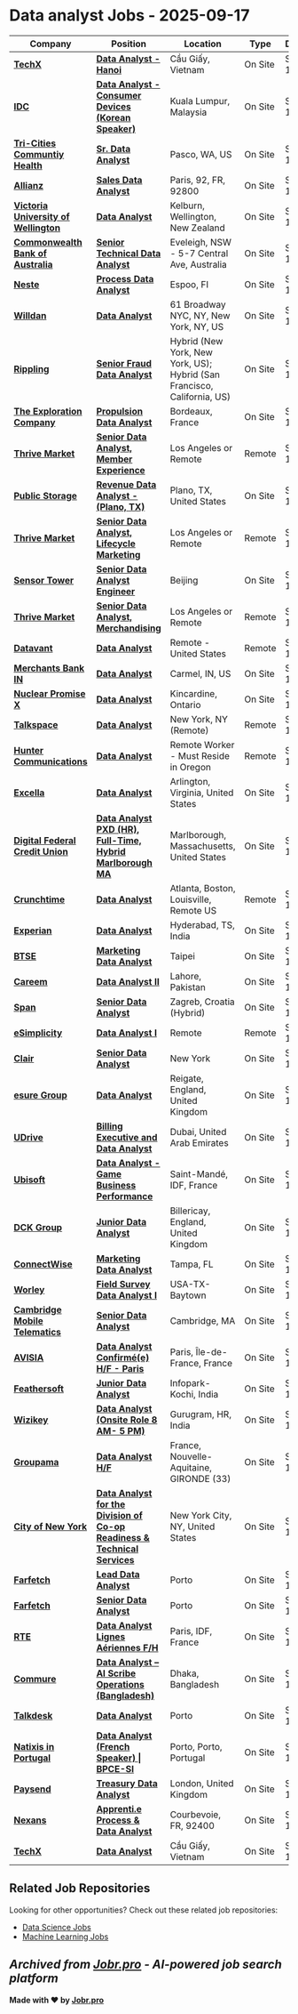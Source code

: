 # Data analyst Jobs - 2025-09-17

| Company | Position | Location | Type | Date |
| ------- | -------- | -------- | ---- | ------ |
| **[TechX](https://www.techxcorp.com/)** | **[Data Analyst - Hanoi](https://careers.techxcorp.com/jobs/6461981-data-analyst-hanoi)** | Cầu Giấy, Vietnam | On Site | Sep 17 |
| **[IDC](https://www.idc.com/)** | **[Data Analyst - Consumer Devices (Korean Speaker)](https://idccareers-apac-idg.icims.com/jobs/6210/data-analyst---consumer-devices-%28korean-speaker%29/job?in_iframe=1)** | Kuala Lumpur, Malaysia | On Site | Sep 17 |
| **[Tri-Cities Communtiy Health](https://mytcch.org/)** | **[Sr. Data Analyst](https://recruiting.paylocity.com/Recruiting/Jobs/Details/3580719)** | Pasco, WA, US | On Site | Sep 17 |
| **[Allianz](https://www.allianz.com/)** | **[Sales Data Analyst](https://internal-careers.allianz.com/job/Paris-Sales-Data-Analyst-92-92800/1207152901/)** | Paris, 92, FR, 92800 | On Site | Sep 17 |
| **[Victoria University of Wellington](https://www.wgtn.ac.nz)** | **[Data Analyst](https://ejye.fa.ap1.oraclecloud.com/hcmUI/CandidateExperience/en/sites/jobsearch/job/1008407)** | Kelburn, Wellington, New Zealand | On Site | Sep 17 |
| **[Commonwealth Bank of Australia](https://www.commbank.com.au/)** | **[Senior Technical Data Analyst](https://cba.wd3.myworkdayjobs.com/en-US/Private_Ad/job/Sydney-CBD-Area/Senior-Technical-Data-Analyst_REQ245220)** | Eveleigh, NSW - 5-7 Central Ave, Australia | On Site | Sep 17 |
| **[Neste](https://www.neste.com/)** | **[Process Data Analyst](https://jobs.neste.com/job/Espoo-Process-Data-Analyst/1326839500/)** | Espoo, FI | On Site | Sep 17 |
| **[Willdan](https://www.willdan.com/)** | **[Data Analyst](https://workforcenow.adp.com/mascsr/default/mdf/recruitment/recruitment.html?cid=02161b08-cb15-42c3-bce4-f772c36f668c&jobId=553144)** | 61 Broadway NYC, NY, New York, NY, US | On Site | Sep 16 |
| **[Rippling](https://www.rippling.com/)** | **[Senior Fraud Data Analyst](https://ats.rippling.com/rippling/jobs/1b86074b-5fe9-4147-b58c-7dd9fa3516b5)** | Hybrid (New York, New York, US); Hybrid (San Francisco, California, US) | On Site | Sep 16 |
| **[The Exploration Company](https://www.exploration.space/)** | **[Propulsion Data Analyst](https://jobs.ashbyhq.com/the-exploration-company/84f48e9a-4f8d-478d-a245-c26f74c3bdd1)** | Bordeaux, France | On Site | Sep 16 |
| **[Thrive Market](https://thrivemarket.com/)** | **[Senior Data Analyst, Member Experience](https://jobs.lever.co/thrivemarket/a5fdc939-9eb1-422f-a026-5e36971f3b73)** | Los Angeles or Remote | Remote | Sep 16 |
| **[Public Storage](https://www.publicstorage.com/)** | **[Revenue Data Analyst - (Plano, TX)](https://jobs.smartrecruiters.com/PublicStorage/744000082326533-revenue-data-analyst-plano-tx-)** | Plano, TX, United States | On Site | Sep 16 |
| **[Thrive Market](https://thrivemarket.com/)** | **[Senior Data Analyst, Lifecycle Marketing](https://jobs.lever.co/thrivemarket/5e2809e3-203a-4bb4-ae0b-b69199525391)** | Los Angeles or Remote | Remote | Sep 16 |
| **[Sensor Tower](https://sensortower.com/)** | **[Senior Data Analyst Engineer](https://jobs.lever.co/sensortower/3a9b96ba-3d7d-4443-8344-a05b2b88470e)** | Beijing | On Site | Sep 16 |
| **[Thrive Market](https://thrivemarket.com/)** | **[Senior Data Analyst, Merchandising](https://jobs.lever.co/thrivemarket/7bdf8f6e-7d37-431f-945d-8482de49dd88)** | Los Angeles or Remote | Remote | Sep 16 |
| **[Datavant](https://www.datavant.com/)** | **[Data Analyst](https://www.datavant.com/about/careers/open-roles/job?gh_jid=4776535008)** | Remote - United States | Remote | Sep 16 |
| **[Merchants Bank IN](https://merchantsbankofindiana.com/)** | **[Data Analyst](https://recruiting.paylocity.com/Recruiting/Jobs/Details/3578281)** | Carmel, IN, US | On Site | Sep 16 |
| **[Nuclear Promise X](https://www.npxinnovation.ca/)** | **[Data Analyst](https://job-boards.greenhouse.io/nuclearpromisex/jobs/5651852004)** | Kincardine, Ontario | On Site | Sep 16 |
| **[Talkspace](https://www.talkspace.com/)** | **[Data Analyst](https://www.talkspace.com/careers/job?gh_jid=5651830004)** | New York, NY (Remote) | Remote | Sep 16 |
| **[Hunter Communications](https://hunterfiber.com/)** | **[Data Analyst](https://recruiting.paylocity.com/Recruiting/Jobs/Details/3569873)** | Remote Worker - Must Reside in Oregon | Remote | Sep 16 |
| **[Excella](https://www.excella.com/)** | **[Data Analyst](https://job-boards.greenhouse.io/excella/jobs/4609330005)** | Arlington, Virginia, United States | On Site | Sep 16 |
| **[Digital Federal Credit Union](https://www.dcu.org)** | **[Data Analyst PXD (HR), Full-Time, Hybrid Marlborough MA](https://recruiting.ultipro.com/DIG1003/JobBoard/8e592530-e09c-05ec-52d5-b3fff26a2844/OpportunityDetail?opportunityId=44d40f9a-fea9-42cc-93c4-279410d3971f)** | Marlborough, Massachusetts, United States | On Site | Sep 16 |
| **[Crunchtime](https://www.crunchtime.com/)** | **[Data Analyst](https://www.crunchtime.com/open-positions?gh_jid=4429771004)** | Atlanta, Boston, Louisville, Remote US | Remote | Sep 16 |
| **[Experian](https://www.experian.com/)** | **[Data Analyst](https://jobs.smartrecruiters.com/Experian/744000082295303-data-analyst)** | Hyderabad, TS, India | On Site | Sep 16 |
| **[BTSE](https://www.btse.com)** | **[Marketing Data Analyst](https://jobs.lever.co/BTSE/d01e0ded-ae98-42c5-87c6-648eb6474100)** | Taipei | On Site | Sep 16 |
| **[Careem](https://www.careem.com/)** | **[Data Analyst II](https://boards.greenhouse.io/careem/jobs/7528253002?gh_jid=7528253002)** | Lahore, Pakistan | On Site | Sep 16 |
| **[Span](https://www.span.eu/)** | **[Senior Data Analyst](https://careers.span.eu/o/cevUagN)** | Zagreb, Croatia (Hybrid) | On Site | Sep 16 |
| **[eSimplicity](https://www.esimplicity.com/)** | **[Data Analyst I](https://recruiting.paylocity.com/Recruiting/Jobs/Details/3578564)** | Remote | Remote | Sep 16 |
| **[Clair](https://getclair.com/)** | **[Senior Data Analyst](https://job-boards.greenhouse.io/clair/jobs/5640596004)** | New York | On Site | Sep 16 |
| **[esure Group](https://www.esuregroup.com)** | **[Data Analyst](https://jobs.smartrecruiters.com/esureGroup/744000082255791-data-analyst-)** | Reigate, England, United Kingdom | On Site | Sep 16 |
| **[UDrive](https://udrive.ae/)** | **[Billing Executive and Data Analyst](https://udrive.freshteam.com/jobs/6M_Hrvgkg3ZL/billing-executive-and-data-analyst)** | Dubai, United Arab Emirates | On Site | Sep 16 |
| **[Ubisoft](https://www.ubisoft.com/)** | **[Data Analyst - Game Business Performance](https://jobs.smartrecruiters.com/Ubisoft2/744000082249806-data-analyst-game-business-performance)** | Saint-Mandé, IDF, France | On Site | Sep 16 |
| **[DCK Group](https://www.dck.com/)** | **[Junior Data Analyst](https://dckgroup.recruitee.com/o/junior-data-analyst-1)** | Billericay, England, United Kingdom | On Site | Sep 16 |
| **[ConnectWise](https://www.connectwise.com/)** | **[Marketing Data Analyst](https://job-boards.greenhouse.io/connectwise/jobs/4608126005)** | Tampa, FL | On Site | Sep 16 |
| **[Worley](https://www.worley.com/)** | **[Field Survey Data Analyst I](https://worleyparsons.taleo.net/careersection/ext/jobdetail.ftl?job=BAY015R)** | USA-TX-Baytown | On Site | Sep 16 |
| **[Cambridge Mobile Telematics](https://www.cmtelematics.com/)** | **[Senior Data Analyst](https://job-boards.greenhouse.io/cmt/jobs/7056053)** | Cambridge, MA | On Site | Sep 16 |
| **[AVISIA](https://www.avisia.fr/)** | **[Data Analyst Confirmé(e) H/F - Paris](https://avisia.recruitee.com/o/data-analyst-confirmee-hf-paris-4)** | Paris, Île-de-France, France | On Site | Sep 16 |
| **[Feathersoft](https://www.feathersoft.com/)** | **[Junior Data Analyst](https://feathersoft.zohorecruit.com/jobs/Careers/325266000022419155)** | Infopark-Kochi, India | On Site | Sep 16 |
| **[Wizikey](https://www.wizikey.com)** | **[Data Analyst (Onsite Role 8 AM- 5 PM)](https://jobs.smartrecruiters.com/Wizikey/744000082219146-data-analyst-onsite-role-8-am-5-pm-)** | Gurugram, HR, India | On Site | Sep 16 |
| **[Groupama](https://www.groupama.com/)** | **[Data Analyst H/F](https://offres.groupama-gan-recrute.com/Pages/Offre/detailoffre.aspx?idOffre=59813&idOrigine=478&LCID=1036&offerReference=2025-59813)** | France, Nouvelle-Aquitaine, GIRONDE (33) | On Site | Sep 16 |
| **[City of New York](https://www.nyc.gov)** | **[Data Analyst for the Division of Co-op Readiness & Technical Services](https://jobs.smartrecruiters.com/CityOfNewYork/3743990009488071-data-analyst-for-the-division-of-co-op-readiness-technical-services)** | New York City, NY, United States | On Site | Sep 16 |
| **[Farfetch](https://www.farfetch.com/)** | **[Lead Data Analyst](https://jobs.lever.co/farfetch/9801020c-665f-4b3d-970b-03c1255c0b48)** | Porto | On Site | Sep 16 |
| **[Farfetch](https://www.farfetch.com/)** | **[Senior Data Analyst](https://jobs.lever.co/farfetch/81496461-b893-4c5c-b734-ea6f8bc46d37)** | Porto | On Site | Sep 16 |
| **[RTE](https://www.rte-france.com/)** | **[Data Analyst Lignes Aériennes F/H](https://jobs.smartrecruiters.com/RTE1/744000082204264-data-analyst-lignes-aeriennes-f-h)** | Paris, IDF, France | On Site | Sep 16 |
| **[Commure](https://www.commure.com)** | **[Data Analyst – AI Scribe Operations (Bangladesh)](https://jobs.ashbyhq.com/commure-athelas/9a642bb8-ff90-4dd6-99ed-587c587f80cf)** | Dhaka, Bangladesh | On Site | Sep 16 |
| **[Talkdesk](https://www.talkdesk.com/)** | **[Data Analyst](https://job-boards.greenhouse.io/talkdesk2/jobs/7241250)** | Porto | On Site | Sep 16 |
| **[Natixis in Portugal](https://www.natixis.com)** | **[Data Analyst (French Speaker) \| BPCE-SI](https://jobs.smartrecruiters.com/NatixisInPortugal/744000082197865-data-analyst-french-speaker-bpce-si)** | Porto, Porto, Portugal | On Site | Sep 16 |
| **[Paysend](https://paysend.com/)** | **[Treasury Data Analyst](https://paysend.teamtailor.com/jobs/6457471-treasury-data-analyst)** | London, United Kingdom | On Site | Sep 16 |
| **[Nexans](https://www.nexans.com/)** | **[Apprenti.e Process & Data Analyst](https://career.nexans.com/job/Courbevoie-Apprenti_e-Process-&-Data-Analyst-92400/1325776457/)** | Courbevoie, FR, 92400 | On Site | Sep 16 |
| **[TechX](https://www.techxcorp.com/)** | **[Data Analyst](https://careers.techxcorp.com/jobs/6457309-data-analyst)** | Cầu Giấy, Vietnam | On Site | Sep 16 |

## Related Job Repositories

Looking for other opportunities? Check out these related job repositories:

- [Data Science Jobs](https://github.com/jobs-jobr-pro/Data-Science-Jobs)
- [Machine Learning Jobs](https://github.com/jobs-jobr-pro/Machine-Learning-Jobs)



*Archived from [Jobr.pro](https://jobr.pro?utm_source=github&utm_medium=repo&utm_campaign=github-data-analysis-jobs) - AI-powered job search platform*
---

**Made with ❤️ by [Jobr.pro](https://jobr.pro?utm_source=github&utm_medium=repo&utm_campaign=github-data-analysis-jobs)**